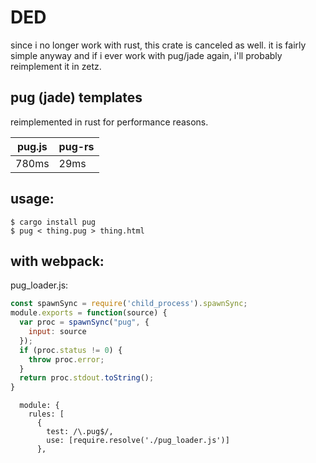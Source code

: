 DED
====================

since i no longer work with rust, this crate is canceled as well.
it is fairly simple anyway and if i ever work with pug/jade again, i'll probably reimplement it in zetz.


pug (jade) templates
---------------------

reimplemented in rust for performance reasons.

| pug.js | pug-rs |
|--------|--------|
| 780ms  | 29ms   |


usage:
-------

```
$ cargo install pug
$ pug < thing.pug > thing.html
```


with webpack:
------------


pug_loader.js:
```javascript
const spawnSync = require('child_process').spawnSync;
module.exports = function(source) {
  var proc = spawnSync("pug", {
    input: source
  });
  if (proc.status != 0) {
    throw proc.error;
  }
  return proc.stdout.toString();
}
```

```
  module: {
    rules: [
      {
        test: /\.pug$/,
        use: [require.resolve('./pug_loader.js')]
      },

```
